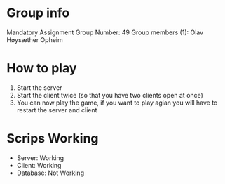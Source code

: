 # Group info
Mandatory Assignment Group Number: 49
Group members (1): Olav Høysæther Opheim

# How to play
1. Start the server
2. Start the client twice (so that you have two clients open at once)
3. You can now play the game, if you want to play agian you will have to restart the server and client

# Scrips Working
- Server: Working
- Client: Working
- Database: Not Working